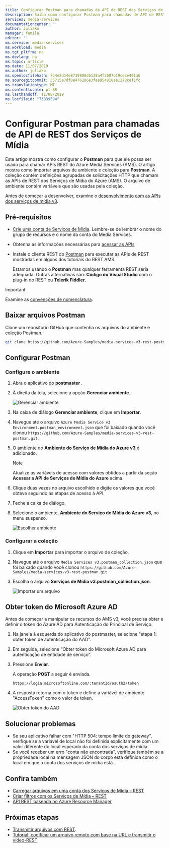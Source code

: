 ```yaml
---
title: Configurar Postman para chamadas de API de REST dos Serviços de Mídia do Azure
description: Saiba como configurar Postman para chamadas de API de REST dos Serviços de Mídia.
services: media-services
documentationcenter: ''
author: Juliako
manager: femila
editor: ''
ms.service: media-services
ms.workload: media
ms.tgt_pltfrm: na
ms.devlang: na
ms.topic: article
ms.date: 11/07/2019
ms.author: juliako
ms.openlocfilehash: 7b4e2d14e8719808db138a4f2607b19cece401a6
ms.sourcegitcommit: 35715a7df8e476286e3fee954818ae1278cef1fc
ms.translationtype: MT
ms.contentlocale: pt-BR
ms.lasthandoff: 11/08/2019
ms.locfileid: "73839594"
---
```

# <a name="configure-postman-for-media-services-rest-api-calls"></a>Configurar Postman para chamadas de API de REST dos Serviços de Mídia

Este artigo mostra como configurar o **Postman** para que ele possa ser usado para chamar APIs REST do Azure Media Services (AMS). O artigo mostra como importar arquivos de ambiente e coleção para **Postman**. A coleção contém definições agrupadas de solicitações HTTP que chamam as APIs de REST dos Serviços de Mídia do Azure (AMS). O arquivo de ambiente contém variáveis que são usadas pela coleção.

Antes de começar a desenvolver, examine o [desenvolvimento com as APIs dos serviços de mídia v3](media-services-apis-overview.md).

## <a name="prerequisites"></a>Pré-requisitos

- [Crie uma conta de Serviços de Mídia](create-account-cli-how-to.md). Lembre-se de lembrar o nome do grupo de recursos e o nome da conta do Media Services. 
- Obtenha as informações necessárias para [acessar as APIs](access-api-cli-how-to.md)
- Instale o cliente REST do [Postman](https://www.getpostman.com/) para executar as APIs de REST mostradas em alguns dos tutoriais do REST AMS. 

    Estamos usando o **Postman** mas qualquer ferramenta REST seria adequada. Outras alternativas são: **Código do Visual Studio** com o plug-in do REST ou **Telerik Fiddler**. 

> [!IMPORTANT]
> Examine as [convenções de nomenclatura](media-services-apis-overview.md#naming-conventions).

## <a name="download-postman-files"></a>Baixar arquivos Postman

Clone um repositório GitHub que contenha os arquivos do ambiente e coleção Postman.

 ```bash
 git clone https://github.com/Azure-Samples/media-services-v3-rest-postman.git
 ```

## <a name="configure-postman"></a>Configurar Postman

### <a name="configure-the-environment"></a>Configure o ambiente 

1. Abra o aplicativo do **postmaster** .
2. À direita da tela, selecione a opção **Gerenciar ambiente**.

    ![Gerenciar ambiente](./media/develop-with-postman/postman-import-env.png)
4. Na caixa de diálogo **Gerenciar ambiente**, clique em **Importar**.
2. Navegue até o arquivo `Azure Media Service v3 Environment.postman_environment.json` que foi baixado quando você clonou `https://github.com/Azure-Samples/media-services-v3-rest-postman.git`.
6. O ambiente do **Ambiente do Serviço de Mídia do Azure v3** é adicionado.

    > [!Note]
    > Atualize as variáveis de acesso com valores obtidos a partir da seção **Acessar a API de Serviços de Mídia do Azure** acima.

7. Clique duas vezes no arquivo escolhido e digite os valores que você obteve seguindo as etapas de acesso à API.
8. Feche a caixa de diálogo.
9. Selecione o ambiente, **Ambiente do Serviço de Mídia do Azure v3**, no menu suspenso.

    ![Escolher ambiente](./media/develop-with-postman/choose-env.png)
   
### <a name="configure-the-collection"></a>Configurar a coleção

1. Clique em **Importar** para importar o arquivo de coleção.
1. Navegue até o arquivo `Media Services v3.postman_collection.json` que foi baixado quando você clonou `https://github.com/Azure-Samples/media-services-v3-rest-postman.git`
3. Escolha o arquivo **Serviços de Mídia v3.postman_collection.json**.

    ![Importar um arquivo](./media/develop-with-postman/postman-import-collection.png)

## <a name="get-azure-ad-token"></a>Obter token do Microsoft Azure AD 

Antes de começar a manipular os recursos do AMS v3, você precisa obter e definir o token do Azure AD para Autenticação do Principal de Serviço.

1. Na janela à esquerda do aplicativo do postmaster, selecione "etapa 1: obter token de autenticação do AAD".
2. Em seguida, selecione "Obter token do Microsoft Azure AD para autenticação de entidade de serviço".
3. Pressione **Enviar**.

    A operação **POST** a seguir é enviada.

    ```
    https://login.microsoftonline.com/:tenantId/oauth2/token
    ```

4. A resposta retorna com o token e define a variável de ambiente "AccessToken" como o valor de token.  

    ![Obter token do AAD](./media/develop-with-postman/postman-get-aad-auth-token.png)

## <a name="troubleshooting"></a>Solucionar problemas 

* Se seu aplicativo falhar com "HTTP 504: tempo limite do gateway", verifique se a variável de local não foi definida explicitamente com um valor diferente do local esperado da conta dos serviços de mídia. 
* Se você receber um erro "conta não encontrada", verifique também se a propriedade local na mensagem JSON do corpo está definida como o local em que a conta dos serviços de mídia está. 

## <a name="see-also"></a>Confira também

- [Carregar arquivos em uma conta dos Serviços de Mídia – REST](upload-files-rest-how-to.md)
- [Criar filtros com os Serviços de Mídia – REST](filters-dynamic-manifest-rest-howto.md)
- [API REST baseada no Azure Resource Manager](https://github.com/Azure-Samples/media-services-v3-arm-templates)

## <a name="next-steps"></a>Próximas etapas

- [Transmitir arquivos com REST](stream-files-tutorial-with-rest.md).  
- [Tutorial: codificar um arquivo remoto com base na URL e transmitir o vídeo-REST](stream-files-tutorial-with-rest.md)
